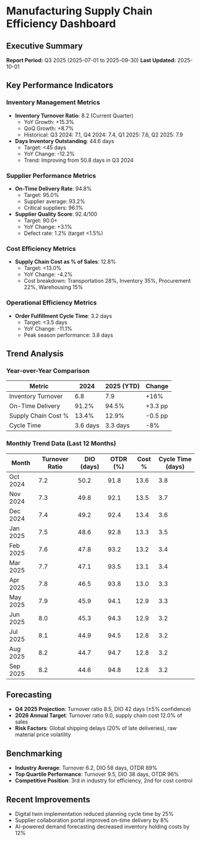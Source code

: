 # Manufacturing Supply Chain Efficiency Dashboard

## Executive Summary
**Report Period:** Q3 2025 (2025-07-01 to 2025-09-30)
**Last Updated:** 2025-10-01

## Key Performance Indicators

### Inventory Management Metrics
- **Inventory Turnover Ratio**: 8.2 (Current Quarter)
  - YoY Growth: +15.3%
  - QoQ Growth: +8.7%
  - Historical: Q3 2024: 7.1, Q4 2024: 7.4, Q1 2025: 7.6, Q2 2025: 7.9
- **Days Inventory Outstanding**: 44.6 days
  - Target: <45 days
  - YoY Change: -12.2%
  - Trend: Improving from 50.8 days in Q3 2024

### Supplier Performance Metrics
- **On-Time Delivery Rate**: 94.8%
  - Target: 95.0%
  - Supplier average: 93.2%
  - Critical suppliers: 96.1%
- **Supplier Quality Score**: 92.4/100
  - Target: 90.0+
  - YoY Change: +3.1%
  - Defect rate: 1.2% (target <1.5%)

### Cost Efficiency Metrics
- **Supply Chain Cost as % of Sales**: 12.8%
  - Target: <13.0%
  - YoY Change: -4.2%
  - Cost breakdown: Transportation 28%, Inventory 35%, Procurement 22%, Warehousing 15%

### Operational Efficiency Metrics
- **Order Fulfillment Cycle Time**: 3.2 days
  - Target: <3.5 days
  - YoY Change: -11.1%
  - Peak season performance: 3.8 days

## Trend Analysis

### Year-over-Year Comparison
| Metric | 2024 | 2025 (YTD) | Change |
|--------|------|------------|--------|
| Inventory Turnover | 6.8 | 7.9 | +16% |
| On-Time Delivery | 91.2% | 94.5% | +3.3 pp |
| Supply Chain Cost % | 13.4% | 12.9% | -0.5 pp |
| Cycle Time | 3.6 days | 3.3 days | -8% |

### Monthly Trend Data (Last 12 Months)
| Month | Turnover Ratio | DIO (days) | OTDR (%) | Cost % | Cycle Time (days) |
|-------|----------------|------------|----------|--------|-------------------|
| Oct 2024 | 7.2 | 50.2 | 91.8 | 13.6 | 3.8 |
| Nov 2024 | 7.3 | 49.8 | 92.1 | 13.5 | 3.7 |
| Dec 2024 | 7.4 | 49.2 | 92.4 | 13.4 | 3.6 |
| Jan 2025 | 7.5 | 48.6 | 92.8 | 13.3 | 3.5 |
| Feb 2025 | 7.6 | 47.8 | 93.2 | 13.2 | 3.4 |
| Mar 2025 | 7.7 | 47.1 | 93.5 | 13.1 | 3.4 |
| Apr 2025 | 7.8 | 46.5 | 93.8 | 13.0 | 3.3 |
| May 2025 | 7.9 | 45.9 | 94.1 | 12.9 | 3.3 |
| Jun 2025 | 8.0 | 45.3 | 94.3 | 12.9 | 3.2 |
| Jul 2025 | 8.1 | 44.9 | 94.5 | 12.8 | 3.2 |
| Aug 2025 | 8.2 | 44.7 | 94.7 | 12.8 | 3.2 |
| Sep 2025 | 8.2 | 44.6 | 94.8 | 12.8 | 3.2 |

## Forecasting
- **Q4 2025 Projection**: Turnover ratio 8.5, DIO 42 days (±5% confidence)
- **2026 Annual Target**: Turnover ratio 9.0, supply chain cost 12.0% of sales
- **Risk Factors**: Global shipping delays (20% of late deliveries), raw material price volatility

## Benchmarking
- **Industry Average**: Turnover 6.2, DIO 58 days, OTDR 89%
- **Top Quartile Performance**: Turnover 9.5, DIO 38 days, OTDR 96%
- **Competitive Position**: 3rd in industry for efficiency, 2nd for cost control

## Recent Improvements
- Digital twin implementation reduced planning cycle time by 25%
- Supplier collaboration portal improved on-time delivery by 8%
- AI-powered demand forecasting decreased inventory holding costs by 12%